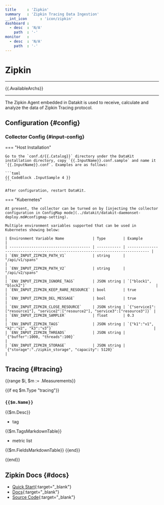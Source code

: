 ```yaml
---
title     : 'Zipkin'
summary   : 'Zipkin Tracing Data Ingestion'
__int_icon      : 'icon/zipkin'
dashboard :
  - desc  : 'N/A'
    path  : '-'
monitor   :
  - desc  : 'N/A'
    path  : '-'
---
```


<!-- markdownlint-disable MD025 -->
# Zipkin
<!-- markdownlint-enable -->

---

{{.AvailableArchs}}

---

The Zipkin Agent embedded in Datakit is used to receive, calculate and analyze the data of Zipkin Tracing protocol.

## Configuration {#config}

### Collector Config {#input-config}

<!-- markdownlint-disable MD046 -->
=== "Host Installation"

    Go to the `conf.d/{{.Catalog}}` directory under the DataKit installation directory, copy `{{.InputName}}.conf.sample` and name it `{{.InputName}}.conf`. Examples are as follows:

    ```toml
    {{ CodeBlock .InputSample 4 }}
    ```

    After configuration, restart DataKit.

=== "Kubernetes"

    At present, the collector can be turned on by [injecting the collector configuration in ConfigMap mode](../datakit/datakit-daemonset-deploy.md#configmap-setting).

    Multiple environment variables supported that can be used in Kubernetes showing below:

    | Environment Variable Name             | Type        | Example                                                                          |
    | ------------------------------------- | ----------- | -------------------------------------------------------------------------------- |
    | `ENV_INPUT_ZIPKIN_PATH_V1`            | string      | "/api/v1/spans"                                                                  |
    | `ENV_INPUT_ZIPKIN_PATH_V2`            | string      | "/api/v2/spans"                                                                  |
    | `ENV_INPUT_ZIPKIN_IGNORE_TAGS`        | JSON string | `["block1", "block2"]`                                                           |
    | `ENV_INPUT_ZIPKIN_KEEP_RARE_RESOURCE` | bool        | true                                                                             |
    | `ENV_INPUT_ZIPKIN_DEL_MESSAGE`        | bool        | true                                                                             |
    | `ENV_INPUT_ZIPKIN_CLOSE_RESOURCE`     | JSON string | `{"service1":["resource1"], "service2":["resource2"], "service3":["resource3"]}` |
    | `ENV_INPUT_ZIPKIN_SAMPLER`            | float       | 0.3                                                                              |
    | `ENV_INPUT_ZIPKIN_TAGS`               | JSON string | `{"k1":"v1", "k2":"v2", "k3":"v3"}`                                              |
    | `ENV_INPUT_ZIPKIN_THREADS`            | JSON string | `{"buffer":1000, "threads":100}`                                                 |
    | `ENV_INPUT_ZIPKIN_STORAGE`            | JSON string | `{"storage":"./zipkin_storage", "capacity": 5120}`                               |
<!-- markdownlint-enable -->

## Tracing {#tracing}

{{range $i, $m := .Measurements}}

{{if eq $m.Type "tracing"}}

### `{{$m.Name}}`

{{$m.Desc}}

- tag

{{$m.TagsMarkdownTable}}

- metric list

{{$m.FieldsMarkdownTable}}
{{end}}

{{end}}

## Zipkin Docs {#docs}

- [Quick Start](https://zipkin.io/pages/quickstart.html){:target="_blank"}
- [Docs](https://zipkin.io/pages/instrumenting.html){:target="_blank"}
- [Source Code](https://github.com/openzipkin/zipkin){:target="_blank"}
